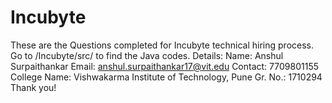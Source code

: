# Incubyte <br/>
These are the Questions completed for Incubyte technical hiring process. <br/>
Go to /Incubyte/src/ to find the Java codes.
Details:
Name: Anshul Surpaithankar
Email: anshul.surpaithankar17@vit.edu
Contact: 7709801155
College Name: Vishwakarma Institute of Technology, Pune
Gr. No.: 1710294
Thank you!
